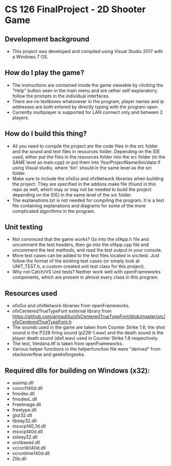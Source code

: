 # CS 126 FinalProject - 2D Shooter Game
## Development background
* This project was developed and compiled using Visual Studio 2017 with a Windows 7 OS.

## How do I play the game?
* The instructions are contained inside the game viewable by clicking the "Help" button seen in the main menu and are rather self-explanatory; follow the prompts in the individual interfaces.
* There are no textboxes whatsoever in the program; player names and ip addresses are both entered by directly typing with the program open.
* Currently multiplayer is supported for LAN connect only and between 2 players.

## How do I build this thing?
 * All you need to compile the project are the code files in the src folder and the sound and text files in resources folder. Depending on the IDE used, either put the files in the resources folder into the src folder (in the SAME level as main.cpp) or put them into YourProjectName/bin/data if using Visual studio, where 'bin' should in the same level as the src folder.
 * Make sure to include the ofxGui and ofxNetwork libraries when building the project. They are specified in the addons.make file (found in this repo as well, which may or may not be needed to build the project depending on the IDE) in the same level of the src folder.
 * The explanations.txt is not needed for compiling the program. It is a text file containing explanations and diagrams for some of the more complicated algorithms in the program.
 
## Unit testing
 * Not convinced that the game works? Go into the ofApp.h file and uncomment the test headers, then go into the ofApp.cpp file and uncomment the test methods, and read the test output in your console.
 * More test cases can be added to the test files located in src/test. Just follow the format of the existing test cases (or simply look at UNIT_TEST.h, a custom-created unit test class for this project).
 * Why not Catch/VS Unit tests? Neither work well with openFrameworks components, which are present in almost every class in this program.
 
## Resources used
 * ofxGui and ofxNetwork libraries from openFrameworks.
 * ofxCenteredTrueTypeFont external library from https://github.com/armadillu/ofxCenteredTrueTypeFont/blob/master/src/ofxCenteredTrueTypeFont.h
 * The sounds used in the game are taken from Counter Strike 1.6; the shot sound is the P228 firing sound (p228-1.wav) and the death sound is the player death sound (die1.wav) used in Counter Strike 1.6 respectively. 
 * The text, Verdana.ttf is taken from openFrameworks.
 * Various helper functions in the helperfunction file were "derived" from stackoverflow and geeksforgeeks.

## Required dlls for building on Windows (x32):
* assimp.dll
* concrt140d.dll
* fmodex.dll
* fmodexL.dll
* FreeImage.dll
* freetype.dll
* glut32.dll
* libeay32.dll
* msvcp140_1d.dll
* msvcp140d.dll
* ssleay32.dll
* urctbased.dll
* vccorlib140d.dll
* vcruntime140d.dll
* Zlib.dll
